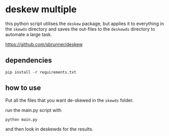 # deskew multiple

this python script utilises the `deskew` package, but applies it to everything in the `skewds` directory and saves the out-files to the `deskewds` directory to automate a large task.

https://github.com/sbrunner/deskew

## dependencies
```
pip install -r requirements.txt
```

## how to use
Put all the files that you want de-skewed in the `skewds` folder.

run the main.py script with
```
python main.py
```
and then look in deskewds for the results.

